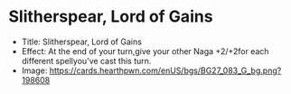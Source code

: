 # Slitherspear, Lord of Gains
- Title:  Slitherspear, Lord of Gains
- Effect:  At the end of your turn,give your other Naga +2/+2for each different spellyou've cast this turn.
- Image:  https://cards.hearthpwn.com/enUS/bgs/BG27_083_G_bg.png?198608
